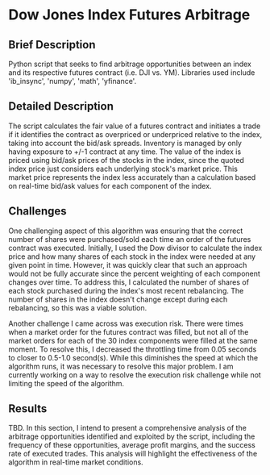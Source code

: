# Dow Jones Index Futures Arbitrage
## Brief Description
Python script that seeks to find arbitrage opportunities between an index and its respective futures contract (i.e. DJI vs. YM).
Libraries used include 'ib_insync', 'numpy', 'math', 'yfinance'.

## Detailed Description
The script calculates the fair value of a futures contract and initiates a trade if it identifies the contract as overpriced or underpriced relative to the index, taking into account the bid/ask spreads. Inventory is managed by only having exposure to +/-1 contract at any time. The value of the index is priced using bid/ask prices of the stocks in the index, since the quoted index price just considers each underlying stock's market price. This market price represents the index less accurately than a calculation based on real-time bid/ask values for each component of the index.

## Challenges
One challenging aspect of this algorithm was ensuring that the correct number of shares were purchased/sold each time an order of the futures contract was executed. Initially, I used the Dow divisor to calculate the index price and how many shares of each stock in the index were needed at any given point in time. However, it was quickly clear that such an approach would not be fully accurate since the percent weighting of each component changes over time. To address this, I calculated the number of shares of each stock purchased during the index's most recent rebalancing. The number of shares in the index doesn't change except during each rebalancing, so this was a viable solution.

Another challenge I came across was execution risk. There were times when a market order for the futures contract was filled, but not all of the market orders for each of the 30 index components were filled at the same moment. To resolve this, I decreased the throttling time from 0.05 seconds to closer to 0.5-1.0 second(s). While this diminishes the speed at which the algorithm runs, it was necessary to resolve this major problem. I am currently working on a way to resolve the execution risk challenge while not limiting the speed of the algorithm.

## Results
TBD. In this section, I intend to present a comprehensive analysis of the arbitrage opportunities identified and exploited by the script, including the frequency of these opportunities, average profit margins, and the success rate of executed trades. This analysis will highlight the effectiveness of the algorithm in real-time market conditions.
